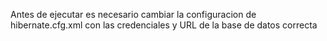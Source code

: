 Antes de ejecutar es necesario cambiar la configuracion de hibernate.cfg.xml con las credenciales y URL de la base de datos correcta
